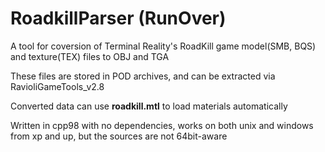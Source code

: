 # RoadkillParser (RunOver)


A tool for coversion of Terminal Reality's RoadKill game model(SMB, BQS) and texture(TEX) files to OBJ and TGA



These files are stored in POD archives, and can be extracted via RavioliGameTools_v2.8



Converted data can use **roadkill.mtl** to load materials automatically



Written in cpp98 with no dependencies, works on both unix and windows from xp and up, but the sources are not 64bit-aware